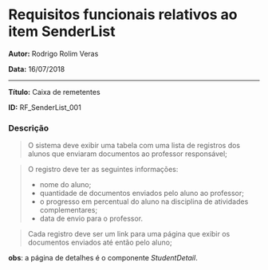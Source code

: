 Requisitos funcionais relativos ao item SenderList
=========================================

**Autor:**  Rodrigo Rolim Veras

**Data:**   16/07/2018

----

**Título:** Caixa de remetentes

**ID:**     RF_SenderList_001

### Descrição

> O sistema deve exibir uma tabela com uma lista de registros dos alunos que enviaram documentos ao professor responsável;

> O registro deve ter as seguintes informações:
 > * nome do aluno;
 > * quantidade de documentos enviados pelo aluno ao professor;
 > * o progresso em percentual do aluno na disciplina de atividades complementares;
 > * data de envio para o professor.

> Cada registro deve ser um link para uma página que exibir os documentos enviados até então pelo aluno;

**obs**: a página de detalhes é o componente *StudentDetail*. 

